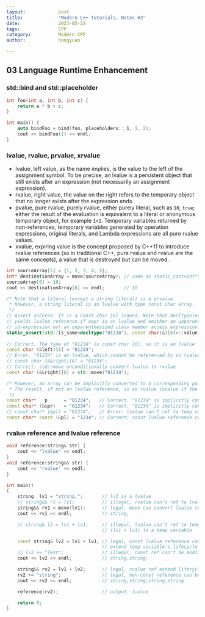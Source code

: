 ```yaml
---
layout:            post
title:             "Modern C++ Tutorials, Notes #3"
date:              2023-05-22
tags:              CPP
category:          Modern CPP
author:            hongyuan

---
```


## 03 Language Runtime Enhancement

### std::bind and std::placeholder

```cpp
int foo(int a, int b, int c) {
    return a * b + c;
}

int main() {
    auto bindFoo = bind(foo, placeholders::_1, 1, 2);
    cout << bindFoo(1) << endl;
}
```

### lvalue, rvalue, prvalue, xrvalue

* lvalue, left value, as the name implies, is the value to the left of the assignment symbol. To be precise, an lvalue is a persistent object that still exists after an expression (not necessarily an assignment expression).
* rvalue, right value, the value on the right refers to the temporary object that no longer exists after the expression ends.
* pvalue, pure rvalue, purely rvalue, either purely literal, such as `10`, `true`; either the result of the evaluation is equivalent to a literal or anonymous temporary object, for example `1+2`. Temporary variables returned by non-references, temporary variables generated by operation expressions, original literals, and Lambda expressions are all pure rvalue values.
* xvalue, expiring value is the concept proposed by C++11 to introduce rvalue references (so in traditional C++, pure rvalue and rvalue are the same concepts), a value that is destroyed but can be moved.

```cpp
int sourceArray[5] = {1, 2, 3, 4, 5};
int* destinationArray = move(sourceArray); // same as static_cast<int*>(sourceArray)
sourceArray[0] = 10;
cout << destinationArray[0] << endl;       // 10
```

```cpp
/* Note that a literal (except a string literal) is a prvalue. 
 * However, a string literal is an lvalue with type const char array. 
 */
// Assert success. It is a const char [6] indeed. Note that decltype(expr)
// yields lvalue reference if expr is an lvalue and neither an unparenthesized
// id-expression nor an unparenthesized class member access expression.
static_assert(std::is_same<decltype("01234"), const char(&)[6]>::value, "");
 
// Correct. The type of "01234" is const char [6], so it is an lvalue
const char (&left)[6] = "01234";
// Error. "01234" is an lvalue, which cannot be referenced by an rvalue reference
// const char (&&right)[6] = "01234";
// Correct. std::move unconditionally convert lvalue to rvalue
const char (&&right)[6] = std::move("01234");

/* However, an array can be implicitly converted to a corresponding pointer.
 * The result, if not an lvalue reference, is an rvalue (xvalue if the result is an rvalue reference, prvalue otherwise)
 */
const char*   p      = "01234";   // Correct. "01234" is implicitly converted to const char*
const char* (&&pr)   = "01234";   // Correct. "01234" is implicitly converted to const char*, which is a prvalue
// const char* (&pl) = "01234";   // Error: lvalue can't ref to temp variable 
const char* const (&pl) = "1234"; // Correct: const lvalue reference can extend temp variable's lifecycle
```

### rvalue reference and lvalue reference

```cpp
void reference(string& str) {
    cout << "lvalue" << endl;
}
void reference(string&& str) {
    cout << "rvalue" << endl;
}

int main()
{
    string  lv1 = "string,";       // lv1 is a lvalue
    // string&& r1 = lv1;          // illegal, rvalue can't ref to lvalue
    string&& rv1 = move(lv1);      // legal, move can convert lvalue to rvalue
    cout << rv1 << endl;           // string,

    // string& l2 = lv1 + lv1;     // illegal, lvalue can't ref to temp variable 
                                   // (lv1 + lv1) is a temp variable

    const string& lv2 = lv1 + lv1; // legal, const lvalue reference can
                                   // extend temp variable's lifecycle
    // lv2 += "Test";              // illegal, const ref can't be modified
    cout << lv2 << endl;           // string,string,

    string&& rv2 = lv1 + lv2;      // legal, rvalue ref extend lifecycle
    rv2 += "string";               // legal, non-const reference can be modified
    cout << rv2 << endl;           // string,string,string,string

    reference(rv2);                // output: lvalue

    return 0;
}
```
